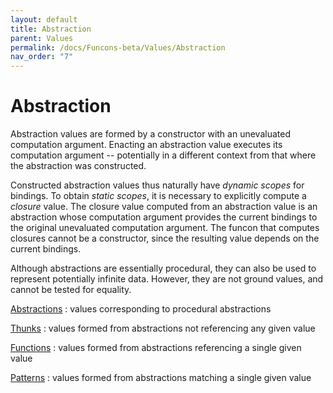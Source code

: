 ```yaml
---
layout: default
title: Abstraction
parent: Values
permalink: /docs/Funcons-beta/Values/Abstraction
nav_order: "7"
---
```


Abstraction
===========

Abstraction values are formed by a constructor with an unevaluated computation argument.
Enacting an abstraction value executes its computation argument
-- potentially in a different context from that where the abstraction was constructed.

Constructed abstraction values thus naturally have *dynamic scopes* for bindings.
To obtain *static scopes*, it is necessary to explicitly compute a *closure* value.
The closure value computed from an abstraction value is an abstraction whose computation argument provides the current bindings to the original unevaluated computation argument.
The funcon that computes closures cannot be a constructor, since the resulting value depends on the current bindings.

Although abstractions are essentially procedural, they can also be used to represent potentially infinite data.
However, they are not ground values, and cannot be tested for equality.

[Abstractions]
: values corresponding to procedural abstractions

[Thunks]
: values formed from abstractions not referencing any given value

[Functions]
: values formed from abstractions referencing a single given value

[Patterns]
: values formed from abstractions matching a single given value

[values]:       /CBS-beta/Funcons-beta/Values/Value-Types/

[abstractions]: /CBS-beta/Funcons-beta/Values/Abstraction/Generic/
[thunks]:       /CBS-beta/Funcons-beta/Values/Abstraction/Thunks/
[functions]:    /CBS-beta/Funcons-beta/Values/Abstraction/Functions/
[patterns]:     /CBS-beta/Funcons-beta/Values/Abstraction/Patterns/

[computations]: /CBS-beta/docs/Funcons-beta/Computations
